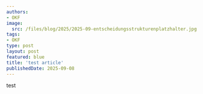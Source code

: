 ```yaml
---
authors:
- OKF
image:
  src: /files/blog/2025/2025-09-entscheidungsstrukturenplatzhalter.jpg
tags:
- OKF
type: post
layout: post
featured: blue
title: 'test article'
publishedDate: 2025-09-08
---
```

test
